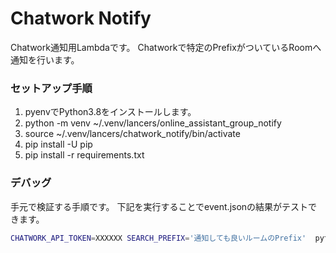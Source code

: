 Chatwork Notify
===

Chatwork通知用Lambdaです。
Chatworkで特定のPrefixがついているRoomへ通知を行います。  

### セットアップ手順

1. pyenvでPython3.8をインストールします。
2. python -m venv ~/.venv/lancers/online_assistant_group_notify
3. source ~/.venv/lancers/chatwork_notify/bin/activate
4. pip install -U pip
5. pip install -r requirements.txt

### デバッグ

手元で検証する手順です。
下記を実行することでevent.jsonの結果がテストできます。

```sh
CHATWORK_API_TOKEN=XXXXXX SEARCH_PREFIX='通知しても良いルームのPrefix'  python-lambda-local -f lambda_handler lambda.py event.json
```
